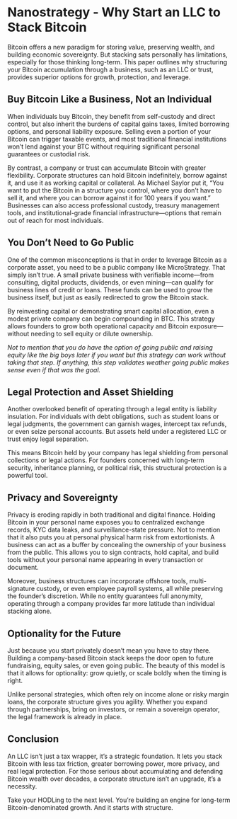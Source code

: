 # Nanostrategy - Why Start an LLC to Stack Bitcoin

Bitcoin offers a new paradigm for storing value, preserving wealth, and building economic sovereignty. But stacking sats personally has limitations, especially for those thinking long-term. This paper outlines why structuring your Bitcoin accumulation through a business, such as an LLC or trust, provides superior options for growth, protection, and leverage.

## Buy Bitcoin Like a Business, Not an Individual

When individuals buy Bitcoin, they benefit from self-custody and direct control, but also inherit the burdens of capital gains taxes, limited borrowing options, and personal liability exposure. Selling even a portion of your Bitcoin can trigger taxable events, and most traditional financial institutions won’t lend against your BTC without requiring significant personal guarantees or custodial risk.

By contrast, a company or trust can accumulate Bitcoin with greater flexibility. Corporate structures can hold Bitcoin indefinitely, borrow against it, and use it as working capital or collateral. As Michael Saylor put it, “You want to put the Bitcoin in a structure you control, where you don’t have to sell it, and where you can borrow against it for 100 years if you want.” Businesses can also access professional custody, treasury management tools, and institutional-grade financial infrastructure—options that remain out of reach for most individuals.

## You Don’t Need to Go Public

One of the common misconceptions is that in order to leverage Bitcoin as a corporate asset, you need to be a public company like MicroStrategy. That simply isn’t true. A small private business with verifiable income—from consulting, digital products, dividends, or even mining—can qualify for business lines of credit or loans. These funds can be used to grow the business itself, but just as easily redirected to grow the Bitcoin stack.

By reinvesting capital or demonstrating smart capital allocation, even a modest private company can begin compounding in BTC. This strategy allows founders to grow both operational capacity and Bitcoin exposure—without needing to sell equity or dilute ownership.

_Not to mention that you do have the option of going public and raising equity like the big boys later if you want but this strategy can work without taking that step. If anything, this step validates weather going public makes sense even if that was the goal._

## Legal Protection and Asset Shielding

Another overlooked benefit of operating through a legal entity is liability insulation. For individuals with debt obligations, such as student loans or legal judgments, the government can garnish wages, intercept tax refunds, or even seize personal accounts. But assets held under a registered LLC or trust enjoy legal separation.

This means Bitcoin held by your company has legal shielding from personal collections or legal actions. For founders concerned with long-term security, inheritance planning, or political risk, this structural protection is a powerful tool.

## Privacy and Sovereignty

Privacy is eroding rapidly in both traditional and digital finance. Holding Bitcoin in your personal name exposes you to centralized exchange records, KYC data leaks, and surveillance-state pressure. Not to mention that it also puts you at personal physical harm risk from extortionists. A business can act as a buffer by concealing the ownership of your business from the public. This allows you to sign contracts, hold capital, and build tools without your personal name appearing in every transaction or document.

Moreover, business structures can incorporate offshore tools, multi-signature custody, or even employee payroll systems, all while preserving the founder’s discretion. While no entity guarantees full anonymity, operating through a company provides far more latitude than individual stacking alone.

## Optionality for the Future

Just because you start privately doesn’t mean you have to stay there. Building a company-based Bitcoin stack keeps the door open to future fundraising, equity sales, or even going public. The beauty of this model is that it allows for optionality: grow quietly, or scale boldly when the timing is right.

Unlike personal strategies, which often rely on income alone or risky margin loans, the corporate structure gives you agility. Whether you expand through partnerships, bring on investors, or remain a sovereign operator, the legal framework is already in place.

## Conclusion

An LLC isn’t just a tax wrapper, it’s a strategic foundation. It lets you stack Bitcoin with less tax friction, greater borrowing power, more privacy, and real legal protection. For those serious about accumulating and defending Bitcoin wealth over decades, a corporate structure isn’t an upgrade, it’s a necessity.

Take your HODLing to the next level. You’re building an engine for long-term Bitcoin-denominated growth. And it starts with structure.
